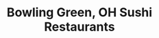 ---
layout: city
title: Bowling Green, OH Sushi Restaurants
permalink: /ohio/bowling-green/
stateAbbr: OH
stateName: Ohio
cityName: Bowling Green
---